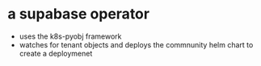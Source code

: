 # a supabase operator

- uses the k8s-pyobj framework
- watches for tenant objects and deploys the commnunity helm chart to create a deploymenet 

